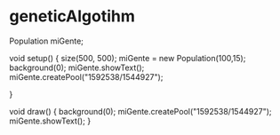 # geneticAlgotihm
Population miGente;

void setup() {
  size(500, 500);
  miGente = new Population(100,15);
  background(0);
  miGente.showText();
  miGente.createPool("1592538/1544927");

}

void draw() {
   background(0);
   miGente.createPool("1592538/1544927"); 
   miGente.showText();
}
